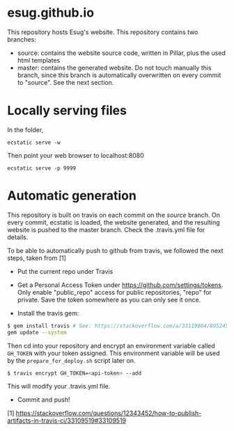 # esug.github.io

This repository hosts Esug's website. This repository contains two branches:
 - source: contains the website source code, written in Pillar, plus the used html templates
 - master: contains the generated website. Do not touch manually this branch, since this branch is automatically overwritten on every commit to "source". See the next section.

# Locally serving files

In the folder, 
```
ecstatic serve -w
```
Then point your web browser to localhost:8080

```
ecstatic serve -p 9999
```

# Automatic generation

This repository is built on travis on each commit on the _source_ branch.
On every commit, ecstatic is loaded, the website generated, and the resulting website is pushed to the master branch.
Check the .travis.yml file for details.

To be able to automatically push to github from travis, we followed the next steps, taken from [1]

 - Put the current repo under Travis

 - Get a Personal Access Token under https://github.com/settings/tokens. Only enable "public_repo" access for public repositories, "repo" for private. Save the token somewhere as you can only see it once.

 - Install the travis gem:

```bash
$ gem install travis # See: https://stackoverflow.com/a/33119804/895245
gem update --system
```

Then cd into your repository and encrypt an environment variable called `GH_TOKEN` with your token assigned. This environment variable will be used by the `prepare_for_deploy.sh` script later on.

```bash
$ travis encrypt GH_TOKEN=<api-token> --add
```

This will modify your .travis.yml file.

- Commit and push!


[1] https://stackoverflow.com/questions/12343452/how-to-publish-artifacts-in-travis-ci/33109519#33109519